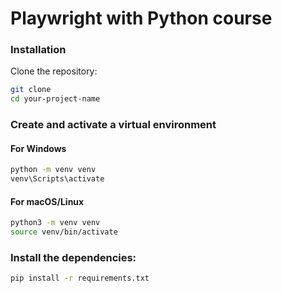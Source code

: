 # Playwright with Python course
### Installation
Clone the repository:
```sh
git clone 
cd your-project-name
```

### Create and activate a virtual environment
#### For Windows
```sh
python -m venv venv
venv\Scripts\activate
```

#### For macOS/Linux
```sh
python3 -m venv venv
source venv/bin/activate
```
### Install the dependencies:
```sh
pip install -r requirements.txt
```
